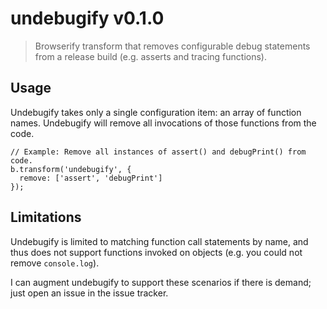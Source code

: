 # undebugify v0.1.0
> Browserify transform that removes configurable debug statements from a release build (e.g. asserts and tracing functions).

## Usage

Undebugify takes only a single configuration item: an array of function names.
Undebugify will remove all invocations of those functions from the code.

```{js}
// Example: Remove all instances of assert() and debugPrint() from code.
b.transform('undebugify', {
  remove: ['assert', 'debugPrint']
});
```

## Limitations

Undebugify is limited to matching function call statements by name, and thus
does not support functions invoked on objects (e.g. you could not remove `console.log`).

I can augment undebugify to support these scenarios if there is demand; just open an issue in the issue tracker.
